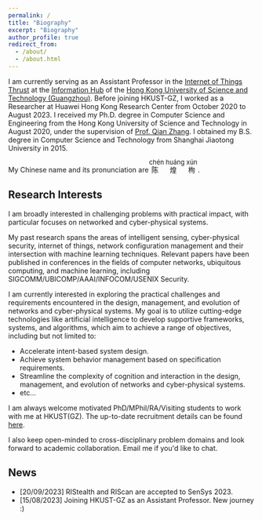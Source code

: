 ```yaml
---
permalink: /
title: "Biography"
excerpt: "Biography"
author_profile: true
redirect_from:
  - /about/
  - /about.html
---
```


I am currently serving as an Assistant Professor in the [Internet of Things Thrust](https://hkust-gz.edu.cn/academics/hubs-and-thrust-areas/information-hub/internet-of-things/) at the [Information Hub](https://hkust-gz.edu.cn/academics/hubs-and-thrust-areas/information-hub/) of the [Hong Kong University of Science and Technology (Guangzhou)](https://www.hkust-gz.edu.cn/).
Before joining HKUST-GZ, I worked as a Researcher at Huawei Hong Kong Research Center from October 2020 to August 2023. I received my Ph.D. degree in Computer Science and Engineering from the Hong Kong University of Science and Technology in August 2020, under the supervision of [Prof. Qian Zhang](https://www.cse.ust.hk/~qianzh/). I obtained my B.S. degree in Computer Science and Technology from Shanghai Jiaotong University in 2015.

My Chinese name and its pronunciation are
<ruby>
陈 煌 栒
<rp>
<rt><font size=2>ch&eacute;n hu&aacute;ng x&uacute;n</font></rt>
</rp>
</ruby>
.

<!-- My Chinese name is 陈 ch&eacute;n 煌 hu&aacute;ng 栒 x&uacute;n. -->

<!-- I always welcome motivated students to do long-term research with me. Email me if you'd like to chat! -->

## Research Interests

I am broadly interested in challenging problems with practical impact, with particular focuses on networked and cyber-physical systems.

My past research spans the areas of intelligent sensing, cyber-physical security, internet of things, network configuration management and their intersection with machine learning techniques.
Relevant papers have been published in conferences in the fields of computer networks, ubiquitous computing, and machine learning, including SIGCOMM/UBICOMP/AAAI/INFOCOM/USENIX Security.

I am currently interested in exploring the practical challenges and requirements encountered in the design, management, and evolution of networks and cyber-physical systems. My goal is to utilize cutting-edge technologies like artificial intelligence to develop supportive frameworks, systems, and algorithms, which aim to achieve a range of objectives, including but not limited to:

- Accelerate intent-based system design.
- Achieve system behavior management based on specification requirements.
- Streamline the complexity of cognition and interaction in the design, management, and evolution of networks and cyber-physical systems.
- etc...

I am always welcome motivated PhD/MPhil/RA/Visiting students to work with me at HKUST(GZ).
The up-to-date recruitment details can be found [here](https://www.chenhuangxun.com/recruitment/).

I also keep open-minded to cross-disciplinary problem domains and look forward to academic collaboration. Email me if you'd like to chat.

<!--
- Network Configuration Management
- Intelligent Sensing (Mobile/Wearable/Wireless Sensing)
- Machine Learning Algorithms
- Physical-layer Security  -->

## News

- [20/09/2023] RIStealth and RIScan are accepted to SenSys 2023. 
- [15/08/2023] Joining HKUST-GZ as an Assistant Professor. New journey :)
<!-- - [10/08/2023] Last Day in Huawei Hong Kong.  -->

